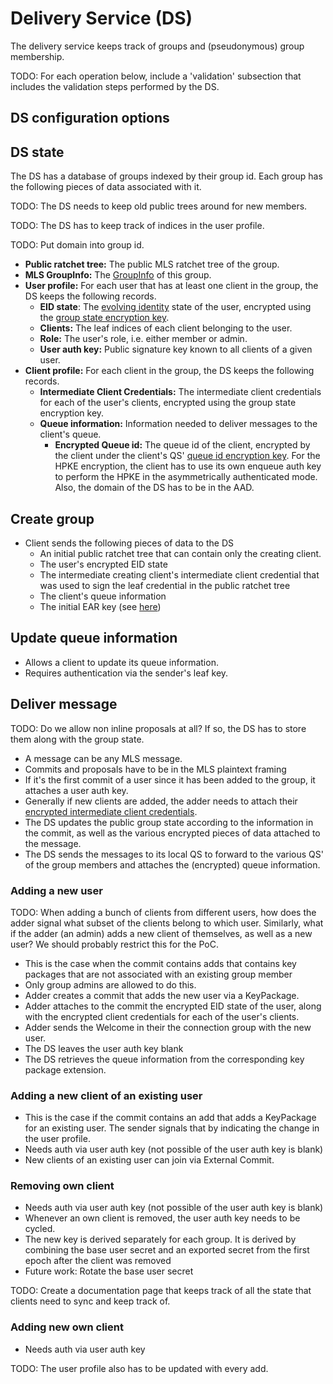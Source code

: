 # Delivery Service (DS)

The delivery service keeps track of groups and (pseudonymous) group membership.

TODO: For each operation below, include a 'validation' subsection that includes the validation steps performed by the DS.

## DS configuration options

## DS state

The DS has a database of groups indexed by their group id. Each group has the following pieces of data associated with it.

TODO: The DS needs to keep old public trees around for new members.

TODO: The DS has to keep track of indices in the user profile.

TODO: Put domain into group id.

* **Public ratchet tree:** The public MLS ratchet tree of the group.
* **MLS GroupInfo:** The [GroupInfo](https://www.ietf.org/archive/id/draft-ietf-mls-protocol-16.html#name-adding-members-to-the-group) of this group.
* **User profile:** For each user that has at least one client in the group, the DS keeps the following records.
  * **EID state**: The [evolving identity](authentication_service/evolving_identities.md) state of the user, encrypted using the [group state encryption key](delivery_service/group_state_encryption.md).
  * **Clients:** The leaf indices of each client belonging to the user.
  * **Role:** The user's role, i.e. either member or admin.
  * **User auth key:** Public signature key known to all clients of a given user.
* **Client profile:** For each client in the group, the DS keeps the following records.
  * **Intermediate Client Credentials:** The intermediate client credentials for each of the user's clients, encrypted using the group state encryption key.
  * **Queue information:** Information needed to deliver messages to the client's queue.
    * **Encrypted Queue id:** The queue id of the client, encrypted by the client under the client's QS' [queue id encryption key](queuing_service.md#fetch-queue-id-encryption-key). For the HPKE encryption, the client has to use its own enqueue auth key to perform the HPKE in the asymmetrically authenticated mode. Also, the domain of the DS has to be in the AAD.

## Create group

* Client sends the following pieces of data to the DS
  * An initial public ratchet tree that can contain only the creating client.
  * The user's encrypted EID state
  * The intermediate creating client's intermediate client credential that was used to sign the leaf credential in the public ratchet tree
  * The client's queue information
  * The initial EAR key (see [here](delivery_service/group_state_encryption.md))

## Update queue information

* Allows a client to update its queue information.
* Requires authentication via the sender's leaf key.

## Deliver message

TODO: Do we allow non inline proposals at all? If so, the DS has to store them along with the group state.

* A message can be any MLS message.
* Commits and proposals have to be in the MLS plaintext framing
* If it's the first commit of a user since it has been added to the group, it attaches a user auth key.
* Generally if new clients are added, the adder needs to attach their [encrypted intermediate client credentials](delivery_service/group_state_encryption.md#credential-encryption).
* The DS updates the public group state according to the information in the commit, as well as the various encrypted pieces of data attached to the message.
* The DS sends the messages to its local QS to forward to the various QS' of the group members and attaches the (encrypted) queue information.

### Adding a new user

TODO: When adding a bunch of clients from different users, how does the adder signal what subset of the clients belong to which user. Similarly, what if the adder (an admin) adds a new client of themselves, as well as a new user? We should probably restrict this for the PoC.

* This is the case when the commit contains adds that contains key packages that are not associated with an existing group member
* Only group admins are allowed to do this.
* Adder creates a commit that adds the new user via a KeyPackage.
* Adder attaches to the commit the encrypted EID state of the user, along with the encrypted client credentials for each of the user's clients.
* Adder sends the Welcome in their the connection group with the new user.
* The DS leaves the user auth key blank
* The DS retrieves the queue information from the corresponding key package extension.

### Adding a new client of an existing user

* This is the case if the commit contains an add that adds a KeyPackage for an existing user. The sender signals that by indicating the change in the user profile.
* Needs auth via user auth key (not possible of the user auth key is blank)
* New clients of an existing user can join via External Commit.

### Removing own client

* Needs auth via user auth key (not possible of the user auth key is blank)
* Whenever an own client is removed, the user auth key needs to be cycled.
* The new key is derived separately for each group. It is derived by combining the base user secret and an exported secret from the first epoch after the client was removed
* Future work: Rotate the base user secret

TODO: Create a documentation page that keeps track of all the state that clients need to sync and keep track of.

### Adding new own client

* Needs auth via user auth key

TODO: The user profile also has to be updated with every add.

